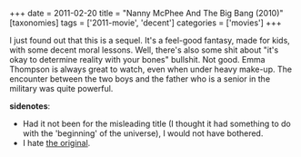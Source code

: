 +++
date = 2011-02-20
title = "Nanny McPhee And The Big Bang (2010)"
[taxonomies]
tags = ['2011-movie', 'decent']
categories = ['movies']
+++

I just found out that this is a sequel. It's a feel-good fantasy, made
for kids, with some decent moral lessons. Well, there's also some shit
about "it's okay to determine reality with your bones" bullshit. Not
good. Emma Thompson is always great to watch, even when under heavy
make-up. The encounter between the two boys and the father who is a
senior in the military was quite powerful.

**sidenotes**:

-   Had it not been for the misleading title (I thought it had something
    to do with the 'beginning' of the universe), I would not have
    bothered.
-   I hate [the original].

  [the original]: http://tshepang.net/nanny-mcphee-2005
